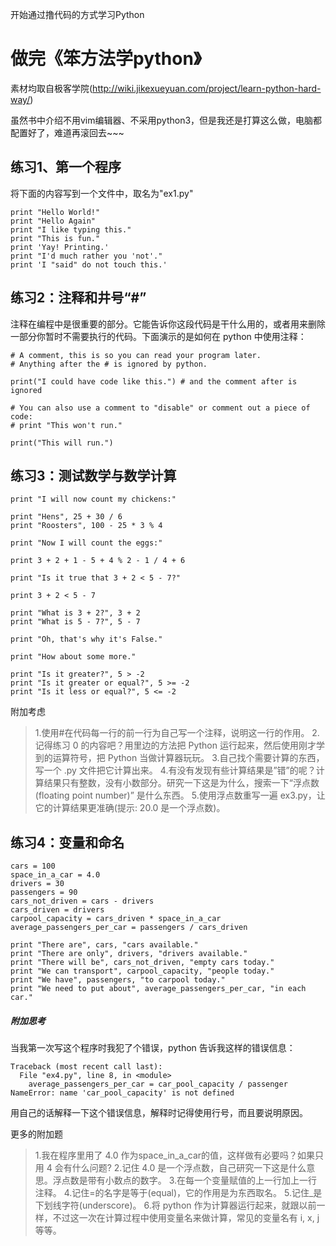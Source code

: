 开始通过撸代码的方式学习Python
# 做完《笨方法学python》
素材均取自极客学院(http://wiki.jikexueyuan.com/project/learn-python-hard-way/)

虽然书中介绍不用vim编辑器、不采用python3，但是我还是打算这么做，电脑都配置好了，难道再滚回去~~~
## 练习1、第一个程序
将下面的内容写到一个文件中，取名为"ex1.py"

```
print "Hello World!"
print "Hello Again"
print "I like typing this."
print "This is fun."
print 'Yay! Printing.'
print "I'd much rather you 'not'."
print 'I "said" do not touch this.'
```
## 练习2：注释和井号“#”
注释在编程中是很重要的部分。它能告诉你这段代码是干什么用的，或者用来删除一部分你暂时不需要执行的代码。下面演示的是如何在 python 中使用注释：

```
# A comment, this is so you can read your program later.
# Anything after the # is ignored by python.

print("I could have code like this.") # and the comment after is ignored

# You can also use a comment to "disable" or comment out a piece of code:
# print "This won't run."

print("This will run.")
```

## 练习3：测试数学与数学计算

```
print "I will now count my chickens:"

print "Hens", 25 + 30 / 6
print "Roosters", 100 - 25 * 3 % 4

print "Now I will count the eggs:"

print 3 + 2 + 1 - 5 + 4 % 2 - 1 / 4 + 6

print "Is it true that 3 + 2 < 5 - 7?"

print 3 + 2 < 5 - 7

print "What is 3 + 2?", 3 + 2
print "What is 5 - 7?", 5 - 7

print "Oh, that's why it's False."

print "How about some more."

print "Is it greater?", 5 > -2
print "Is it greater or equal?", 5 >= -2
print "Is it less or equal?", 5 <= -2
```
附加考虑

>1.使用#在代码每一行的前一行为自己写一个注释，说明这一行的作用。 2.记得练习 0 的内容吧？用里边的方法把 Python 运行起来，然后使用刚才学到的运算符号，把 Python 当做计算器玩玩。 3.自己找个需要计算的东西，写一个 .py 文件把它计算出来。 4.有没有发现有些计算结果是”错”的呢？计算结果只有整数，没有小数部分。研究一下这是为什么，搜索一下“浮点数(floating point number)” 是什么东西。 5.使用浮点数重写一遍 ex3.py，让它的计算结果更准确(提示: 20.0 是一个浮点数)。

## 练习4：变量和命名

```
cars = 100
space_in_a_car = 4.0
drivers = 30
passengers = 90
cars_not_driven = cars - drivers
cars_driven = drivers
carpool_capacity = cars_driven * space_in_a_car
average_passengers_per_car = passengers / cars_driven

print "There are", cars, "cars available."
print "There are only", drivers, "drivers available."
print "There will be", cars_not_driven, "empty cars today."
print "We can transport", carpool_capacity, "people today."
print "We have", passengers, "to carpool today."
print "We need to put about", average_passengers_per_car, "in each car."
```
##### 附加思考
当我第一次写这个程序时我犯了个错误，python 告诉我这样的错误信息：

```
Traceback (most recent call last):
  File "ex4.py", line 8, in <module>
    average_passengers_per_car = car_pool_capacity / passenger
NameError: name 'car_pool_capacity' is not defined
```

用自己的话解释一下这个错误信息，解释时记得使用行号，而且要说明原因。

更多的附加题
>1.我在程序里用了 4.0 作为space_in_a_car的值，这样做有必要吗？如果只用 4 会有什么问题? 2.记住 4.0 是一个浮点数，自己研究一下这是什么意思。浮点数是带有小数点的数字。 3.在每一个变量赋值的上一行加上一行注释。 4.记住=的名字是等于(equal)，它的作用是为东西取名。 5.记住_是下划线字符(underscore)。 6.将 python 作为计算器运行起来，就跟以前一样，不过这一次在计算过程中使用变量名来做计算，常见的变量名有 i, x, j 等等。

